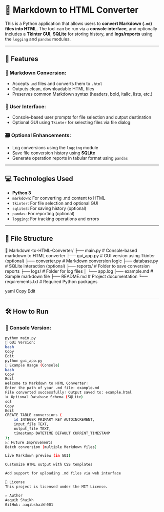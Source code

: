 # 📝 Markdown to HTML Converter

This is a Python application that allows users to **convert Markdown (`.md`) files into HTML**. The tool can be run via a **console interface**, and optionally includes a **Tkinter GUI**, **SQLite** for storing history, and **logs/reports** using the `logging` and `pandas` modules.

---

## 🚀 Features

### 🔄 Markdown Conversion:
- Accepts `.md` files and converts them to `.html`
- Outputs clean, downloadable HTML files
- Preserves common Markdown syntax (headers, bold, italic, lists, etc.)

### 💬 User Interface:
- Console-based user prompts for file selection and output destination
- Optional GUI using `Tkinter` for selecting files via file dialog

### 🗃️ Optional Enhancements:
- Log conversions using the `logging` module
- Save file conversion history using **SQLite**
- Generate operation reports in tabular format using `pandas`

---

## 💻 Technologies Used

- **Python 3**
- `markdown`: For converting .md content to HTML
- `tkinter`: For file selection and optional GUI
- `sqlite3`: For saving history (optional)
- `pandas`: For reporting (optional)
- `logging`: For tracking operations and errors

---

## 📂 File Structure

📁 Markdown-to-HTML-Converter/
├── main.py # Console-based markdown to HTML converter
├── gui_app.py # GUI version using Tkinter (optional)
├── converter.py # Markdown conversion logic
├── database.py # SQLite interaction (optional)
├── reports/ # Folder to save conversion reports
├── logs/ # Folder for log files
│ └── app.log
├── example.md # Sample markdown file
├── README.md # Project documentation
└── requirements.txt # Required Python packages

yaml
Copy
Edit

---

## 🛠️ How to Run

### 🔹 Console Version:
```bash
python main.py
🔸 GUI Version:
bash
Copy
Edit
python gui_app.py
🧪 Example Usage (Console)
bash
Copy
Edit
Welcome to Markdown to HTML Converter!
Enter the path of your .md file: example.md
File converted successfully! Output saved to: example.html
📊 Optional Database Schema (SQLite)
sql
Copy
Edit
CREATE TABLE conversions (
    id INTEGER PRIMARY KEY AUTOINCREMENT,
    input_file TEXT,
    output_file TEXT,
    timestamp DATETIME DEFAULT CURRENT_TIMESTAMP
);
📈 Future Improvements
Batch conversion (multiple Markdown files)

Live Markdown preview (in GUI)

Customize HTML output with CSS templates

Add support for uploading .md files via web interface

📄 License
This project is licensed under the MIT License.

✍️ Author
Aaquib Shaikh
GitHub: aaqibshaikh001

